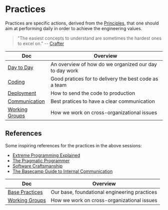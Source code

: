 # Practices

Practices are specific actions,
derived from the [Principles](principles),
that one should aim at performing daily
in order to achieve the engineering values.

> "The easiest concepts to understand 
>  are sometimes the hardest ones to excel on." -- [Crafter](http://wordnetweb.princeton.edu/perl/webwn?s=crafter)

<!-- prettier-ignore-start -->
<!-- start_toc -->
| Doc | Overview |
|--|--|
| [Day to Day](/practices/day-to-day.md#readme) | An overview of how do we organized our day to day work |
| [Coding](/practices/coding.md#readme) | Good pratices for to delivery the best code as a team |
| [Deployment](/practices/deployment.md#readme) | How to send the code to production |
| [Communication](/practices/communication.md#readme) | Best pratices to have a clear communication |
| [Working Groups](/practices/working-groups.md#readme) | How we work on cross-organizational issues |
<!-- end_toc -->
<!-- prettier-ignore-end -->

## References
Some inspiring references for the practices in the above sessions:
- [Extreme Programming Explained](https://books.google.com.br/books/about/Extreme_Programming_Explained.html)
- [The Pragmatic Programmer](https://www.google.com/books/edition/The_Pragmatic_Programmer/5wBQEp6ruIAC)
- [Software Craftsmanship](https://www.amazon.com.br/Software-Craftsmanship-Imperative-Pete-McBreen/dp/0201733862)
- [The Basecamp Guide to Internal Communication](https://basecamp.com/guides/how-we-communicate)
<!-- prettier-ignore-start -->
<!-- start_toc -->
| Doc | Overview |
|--|--|
| [Base Practices](/practices/base-practices.md#readme) | Our base, foundational engineering practices |
| [Working Groups](/practices/working-groups.md#readme) | How we work on cross-organizational issues |
<!-- end_toc -->
<!-- prettier-ignore-end -->

